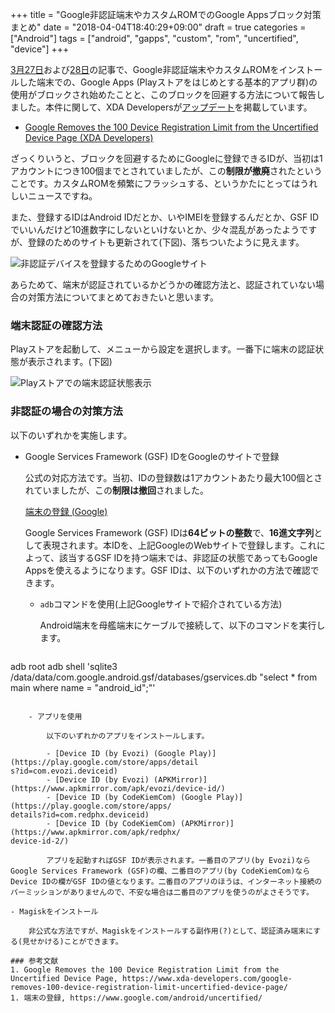 +++
title = "Google非認証端末やカスタムROMでのGoogle Appsブロック対策まとめ"
date = "2018-04-04T18:40:29+09:00"
draft = true
categories = ["Android"]
tags = ["android", "gapps", "custom", "rom", "uncertified", "device"]
+++

[3月27日](/post/android-gapps-uncertified-device/)および[28日](/post/android-gapps-blocking-confirmed/)の記事で、Google非認証端末やカスタムROMをインストールした端末での、Google Apps (Playストアをはじめとする基本的アプリ群)の使用がブロックされ始めたことと、このブロックを回避する方法について報告しました。本件に関して、XDA Developersが[アップデート](https://www.xda-developers.com/google-removes-100-device-registration-limit-uncertified-device-page/)を掲載しています。

- [Google Removes the 100 Device Registration Limit from the Uncertified Device Page (XDA Developers)](https://www.xda-developers.com/google-removes-100-device-registration-limit-uncertified-device-page/)

ざっくりいうと、ブロックを回避するためにGoogleに登録できるIDが、当初は1アカウントにつき100個までとされていましたが、この**制限が撤廃**されたということです。カスタムROMを頻繁にフラッシュする、というかたにとってはうれしいニュースですね。

また、登録するIDはAndroid IDだとか、いやIMEIを登録するんだとか、GSF IDでいいんだけど10進数字にしないといけないとか、少々混乱があったようですが、登録のためのサイトも更新されて(下図)、落ちついたように見えます。

![非認証デバイスを登録するためのGoogleサイト](/img/android/google-register-uncertified-device.png)

あらためて、端末が認証されているかどうかの確認方法と、認証されていない場合の対策方法についてまとめておきたいと思います。

### 端末認証の確認方法
Playストアを起動して、メニューから設定を選択します。一番下に端末の認証状態が表示されます。(下図)

![Playストアでの端末認証状態表示](/img/android/play-store-certified.png)

### 非認証の場合の対策方法
以下のいずれかを実施します。

- Google Services Framework (GSF) IDをGoogleのサイトで登録

    公式の対応方法です。当初、IDの登録数は1アカウントあたり最大100個とされていましたが、この**制限は撤回**されました。

    [端末の登録 (Google)](https://www.google.com/android/uncertified/)
    
    Google Services Framework (GSF) IDは**64ビットの整数**で、**16進文字列**として表現されます。本IDを、上記GoogleのWebサイトで登録します。これによって、該当するGSF IDを持つ端末では、非認証の状態であってもGoogle Appsを使えるようになります。GSF IDは、以下のいずれかの方法で確認できます。
    
    - `adb`コマンドを使用(上記Googleサイトで紹介されている方法)
    
        Android端末を母艦端末にケーブルで接続して、以下のコマンドを実行します。
	
        ``` shell
adb root
adb shell 'sqlite3 /data/data/com.google.android.gsf/databases/gservices.db "select * from main where name = \"android_id\";"'
```

    - アプリを使用
    
        以下のいずれかのアプリをインストールします。

        - [Device ID (by Evozi) (Google Play)](https://play.google.com/store/apps/detail
s?id=com.evozi.deviceid)
        - [Device ID (by Evozi) (APKMirror)](https://www.apkmirror.com/apk/evozi/device-id/)
        - [Device ID (by CodeKiemCom) (Google Play)](https://play.google.com/store/apps/
details?id=com.redphx.deviceid)
        - [Device ID (by CodeKiemCom) (APKMirror)](https://www.apkmirror.com/apk/redphx/
device-id-2/)

        アプリを起動すればGSF IDが表示されます。一番目のアプリ(by Evozi)ならGoogle Services Framework (GSF)の欄、二番目のアプリ(by CodeKiemCom)ならDevice IDの欄がGSF IDの値となります。二番目のアプリのほうは、インターネット接続のパーミッションがありませんので、不安な場合は二番目のアプリを使うのがよさそうです。

- Magiskをインストール

    非公式な方法ですが、Magiskをインストールする副作用(?)として、認証済み端末にする(見せかける)ことができます。

### 参考文献
1. Google Removes the 100 Device Registration Limit from the Uncertified Device Page, https://www.xda-developers.com/google-removes-100-device-registration-limit-uncertified-device-page/
1. 端末の登録, https://www.google.com/android/uncertified/
